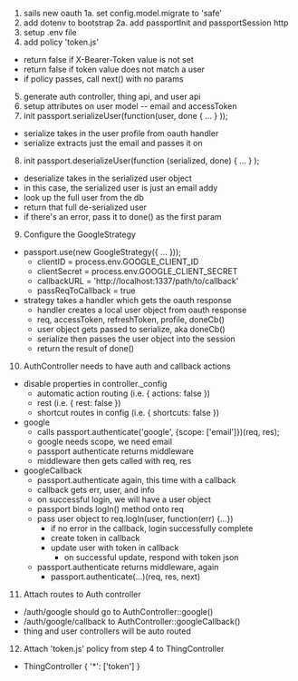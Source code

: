 1. sails new oauth
1a. set config.model.migrate to 'safe'
2. add dotenv to bootstrap
2a. add passportInit and passportSession http
3. setup .env file
4. add policy 'token.js'
  + return false if X-Bearer-Token value is not set
  + return false if token value does not match a user
  + if policy passes, call next() with no params
5. generate auth controller, thing api, and user api
6. setup attributes on user model -- email and accessToken
7. init passport.serializeUser(function(user, done { ... } ));
  + serialize takes in the user profile from oauth handler
  + serialize extracts just the email and passes it on
8. init passport.deserializeUser(function (serialized, done) { ... } );
  + deserialize takes in the serialized user object
  + in this case, the serialized user is just an email addy
  + look up the full user from the db
  + return that full de-serialized user
  + if there's an error, pass it to done() as the first param
9. Configure the GoogleStrategy
  + passport.use(new GoogleStrategy({ ... }));
    + clientID = process.env.GOOGLE_CLIENT_ID
    + clientSecret = process.env.GOOGLE_CLIENT_SECRET
    + callbackURL = 'http://localhost:1337/path/to/callback'
    + passReqToCallback = true
  + strategy takes a handler which gets the oauth response
    + handler creates a local user object from oauth response
    + req, accessToken, refreshToken, profile, doneCb()
    + user object gets passed to serialize, aka doneCb()
    + serialize then passes the user object into the session
    + return the result of done()
10. AuthController needs to have auth and callback actions
  + disable properties in controller._config
    + automatic action routing (i.e. { actions: false })
    + rest (i.e. { rest: false })
    + shortcut routes in config (i.e. { shortcuts: false })
  + google
    + calls passport.authenticate('google', {scope: ['email']})(req, res);
    + google needs scope, we need email
    + passport authenticate returns middleware
    + middleware then gets called with req, res
  + googleCallback
    + passport.authenticate again, this time with a callback
    + callback gets err, user, and info
    + on successful login, we will have a user object
    + passport binds logIn() method onto req
    + pass user object to req.logIn(user, function(err) {...})
      + if no error in the callback, login successfully complete
      + create token in callback
      + update user with token in callback
        + on successful update, respond with token json
    + passport.authenticate returns middleware, again
      + passport.authenticate(...)(req, res, next)
11. Attach routes to Auth controller
  + /auth/google should go to AuthController::google()
  + /auth/google/callback to AuthController::googleCallback()
  + thing and user controllers will be auto routed
12. Attach 'token.js' policy  from step 4 to ThingController
  + ThingController { '*': ['token'] }

